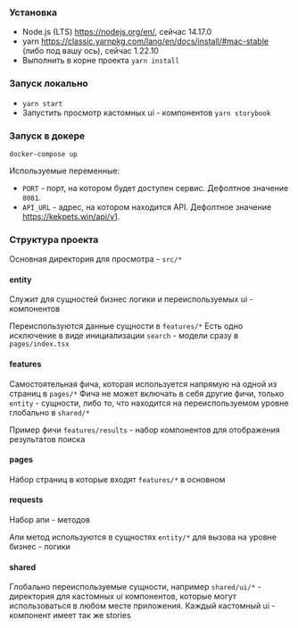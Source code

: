 ### Установка

- Node.js (LTS) https://nodejs.org/en/, сейчас 14.17.0
- yarn https://classic.yarnpkg.com/lang/en/docs/install/#mac-stable (либо под вашу ось), сейчас  1.22.10
- Выполнить в корне проекта `yarn install`

### Запуск локально

- `yarn start`
- Запустить просмотр кастомных ui - компонентов `yarn storybook`

### Запуск в докере
```
docker-compose up
```
Используемые переменные:
- `PORT` - порт, на котором будет доступен сервис. Дефолтное значение `8081`.
- `API_URL` - адрес, на котором находится API. Дефолтное значение https://kekpets.win/api/v1.


### Структура проекта

Основная директория для просмотра - `src/*`

#### entity
Служит для сущностей бизнес логики и переиспользуемых ui - компонентов

Переиспользуются данные сущности в `features/*`
Есть одно исключение в виде инициализации `search` - модели сразу в `pages/index.tsx`


#### features
Самостоятельная фича, которая используется напрямую на одной из страниц в `pages/*`
Фича не может включать в себя другие фичи, только `entity` - сущности, либо то, что находится на переиспользуемом уровне глобально в `shared/*`

Пример фичи `features/results` - набор компонентов для отображения результатов поиска

#### pages

Набор страниц в которые входят `features/*` в основном


#### requests

Набор апи - методов

Апи метод используются в сущностях `entity/*` для вызова на уровне бизнес - логики

#### shared

Глобально переиспользуемые сущности, например `shared/ui/*` - директория для кастомных ui компонентов, которые могут использоваться в любом месте приложения. Каждый кастомный ui - компонент имеет так же stories
